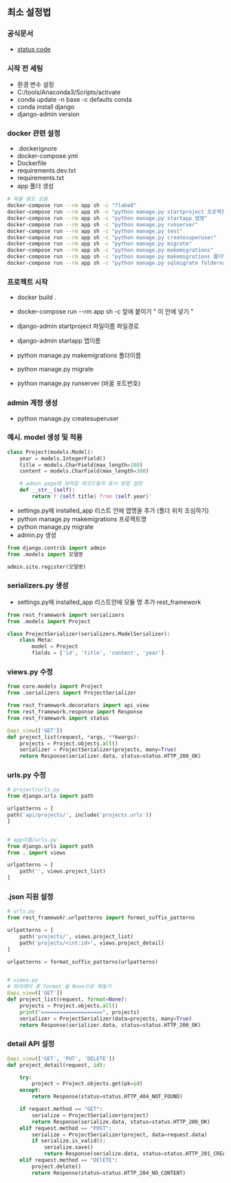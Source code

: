 ## 최소 설정법

### 공식문서

- [status code](https://www.django-rest-framework.org/api-guide/status-codes/)

### 시작 전 세팅

- 환경 변수 설정
- C:/tools/Anaconda3/Scripts/activate
- conda update -n base -c defaults conda
- conda install django
- django-admin version

### docker 관련 설정

- .dockerignore
- docker-compose.yml
- Dockerfile
- requirements.dev.txt
- requirements.txt
- app 폴더 생성

```sh
# 복붙 용도 모음
docker-compose run --rm app sh -c "flake8"
docker-compose run --rm app sh -c "python manage.py startproject 프로젝트명"
docker-compose run --rm app sh -c "python manage.py startapp 앱명"
docker-compose run --rm app sh -c "python manage.py runserver"
docker-compose run --rm app sh -c "python manage.py test"
docker-compose run --rm app sh -c "python manage.py createsuperuser"
docker-compose run --rm app sh -c "python manage.py migrate"
docker-compose run --rm app sh -c "python manage.py makemigrations"
docker-compose run --rm app sh -c "python manage.py makemigrations 폴더명"
docker-compose run --rm app sh -c "python manage.py sqlmigrate foldername filenumber"
```

### 프로젝트 시작

- docker build .
- docker-compose run --rm app sh -c 앞에 붙이기 " 이 안에 넣기 "

- django-admin startproject 파일이름 파일경로
- django-admin startapp 앱이름
- python manage.py makemigrations 폴더이름
- python manage.py migrate
- python manage.py runserver (바꿀 포트번호)

### admin 계정 생성

- python manage.py createsuperuser

### 예시. model 생성 및 적용

```py
class Project(models.Model):
    year = models.IntegerField()
    title = models.CharField(max_length=100)
    content = models.CharField(max_length=300)

    # admin page에 보여질 레코드들의 표시 방법 설정
    def __str__(self):
        return f'{self.title} from {self.year}'
```

- settings.py에 installed_app 리스트 안에 앱명을 추가 (폴더 위치 조심하기)
- python manage.py makemigrations 프로젝트명
- python manage.py migrate
- admin.py 생성

```py
from django.contrib import admin
from .models import 모델명

admin.site.register(모델명)
```

### serializers.py 생성

- settings.py에 installed_app 리스트안에 모듈 명 추가 rest_framework

```py
from rest_framework import serializers
from .models import Project

class ProjectSerializer(serializers.ModelSerializer):
    class Meta:
        model = Project
        fields = ['id', 'title', 'content', 'year']

```

### views.py 수정

```py
from core.models import Project
from .serializers import ProjectSerializer

from rest_framework.decorators import api_view
from rest_framework.response import Response
from rest_framework import status

@api_view(['GET'])
def project_list(request, *args, **kwargs):
    projects = Project.objects.all()
    serializer = ProjectSerializer(projects, many=True)
    return Response(serializer.data, status=status.HTTP_200_OK)
```

### urls.py 수정

```py
# project/urls.py
from django.urls import path

urlpatterns = [
path('api/projects/', include('projects.urls'))
]


# app이름/urls.py
from django.urls import path
from . import views

urlpatterns = [
    path('', views.project_list)
]
```

### .json 지원 설정

```py
# urls.py
from rest_framewokr.urlpatterns import format_suffix_patterns

urlpatterns = [
    path('projects/', views.project_list)
    path('projects/<int:id>', views.project_detail)
]

urlpatterns = format_suffix_patterns(urlpatterns)


# views.py
# 파라메터 중 format 을 None으로 해놓기
@api_view(['GET'])
def project_list(request, format=None):
    projects = Project.objects.all()
    print("====================", projects)
    serializer = ProjectSerializer(data=projects, many=True)
    return Response(serializer.data, status=status.HTTP_200_OK)
```

### detail API 설정

```py
@api_view(['GET', 'PUT', 'DELETE'])
def project_detail(request, id):

    try:
        project = Project.objects.get(pk=id)
    except:
        return Response(status=status.HTTP_404_NOT_FOUND)

    if request.method == "GET":
        serialize = ProjectSerializer(project)
        return Response(serialize.data, status=status.HTTP_200_OK)
    elif request.method == "POST":
        serialize = ProjectSerializer(project, data=request.data)
        if serialize.is_valid():
            serialize.save()
            return Response(serialize.data, status=status.HTTP_201_CREATED)
    elif request.method == "DElETE":
        project.delete()
        return Response(status=status.HTTP_204_NO_CONTENT)
```
